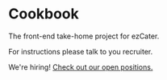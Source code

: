 # Cookbook

The front-end take-home project for ezCater.

For instructions please talk to you recruiter.

We're hiring! [Check out our open positions.](https://www.ezcater.com/company/apply/)
